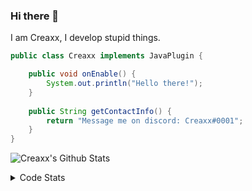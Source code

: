 ### Hi there 👋

I am Creaxx, I develop stupid things. 

```java
public class Creaxx implements JavaPlugin {

    public void onEnable() {
        System.out.println("Hello there!");
    }
    
    public String getContactInfo() {
        return "Message me on discord: Creaxx#0001";
    }
}
```

![Creaxx's Github Stats](https://github-readme-stats.vercel.app/api?username=CreaxxOG&show_icons=true&theme=dark&count_private=true)

<details>
  <summary>Code Stats</summary>

<!--START_SECTION:waka-->
![Code Time](http://img.shields.io/badge/Code%20Time-1%2C231%20hrs%2020%20mins-blue)

![Lines of code](https://img.shields.io/badge/From%20Hello%20World%20I%27ve%20Written-494.2%20thousand%20lines%20of%20code-blue)

**🐱 My GitHub Data** 

> 📦 66.3 kB Used in GitHub's Storage 
 > 
> 🏆 1,406 Contributions in the Year 2023
 > 
> 🚫 Not Opted to Hire
 > 
> 📜 4 Public Repositories 
 > 
> 🔑 2 Private Repositories 
 > 
**I'm a Night 🦉** 

```text
🌞 Morning                279 commits         ██░░░░░░░░░░░░░░░░░░░░░░░   07.40 % 
🌆 Daytime                1588 commits        ███████████░░░░░░░░░░░░░░   42.13 % 
🌃 Evening                1844 commits        ████████████░░░░░░░░░░░░░   48.93 % 
🌙 Night                  58 commits          ░░░░░░░░░░░░░░░░░░░░░░░░░   01.54 % 
```
📅 **I'm Most Productive on Saturday** 

```text
Monday                   451 commits         ███░░░░░░░░░░░░░░░░░░░░░░   11.97 % 
Tuesday                  526 commits         ███░░░░░░░░░░░░░░░░░░░░░░   13.96 % 
Wednesday                543 commits         ████░░░░░░░░░░░░░░░░░░░░░   14.41 % 
Thursday                 613 commits         ████░░░░░░░░░░░░░░░░░░░░░   16.26 % 
Friday                   355 commits         ██░░░░░░░░░░░░░░░░░░░░░░░   09.42 % 
Saturday                 700 commits         █████░░░░░░░░░░░░░░░░░░░░   18.57 % 
Sunday                   581 commits         ████░░░░░░░░░░░░░░░░░░░░░   15.42 % 
```


📊 **This Week I Spent My Time On** 

```text
💬 Programming Languages: 
Java                     6 hrs 15 mins       ███████████████████████░░   92.81 % 
XML                      17 mins             █░░░░░░░░░░░░░░░░░░░░░░░░   04.28 % 
Kotlin                   6 mins              ░░░░░░░░░░░░░░░░░░░░░░░░░   01.56 % 
YAML                     5 mins              ░░░░░░░░░░░░░░░░░░░░░░░░░   01.27 % 
GitIgnore file           0 secs              ░░░░░░░░░░░░░░░░░░░░░░░░░   00.08 % 

🔥 Editors: 
IntelliJ                 6 hrs 44 mins       █████████████████████████   100.00 % 
```

**I Mostly Code in Java** 

```text
Java                     54 repos            ████████████████████░░░░░   80.60 % 
Kotlin                   8 repos             ███░░░░░░░░░░░░░░░░░░░░░░   11.94 % 
CSS                      2 repos             █░░░░░░░░░░░░░░░░░░░░░░░░   02.99 % 
TypeScript               2 repos             █░░░░░░░░░░░░░░░░░░░░░░░░   02.99 % 
EJS                      1 repo              ░░░░░░░░░░░░░░░░░░░░░░░░░   01.49 % 
```




 Last Updated on 06/05/2023 01:21:43 UTC
<!--END_SECTION:waka-->
</details>
